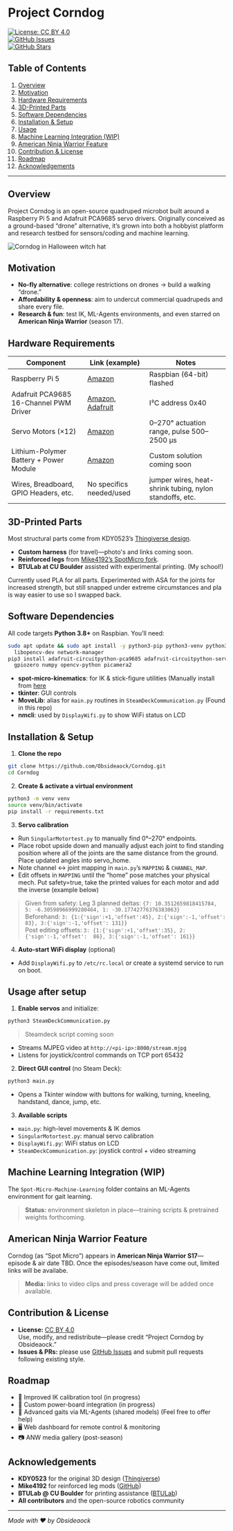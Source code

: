# Project Corndog

[![License: CC BY 4.0](https://img.shields.io/badge/License-CC%20BY%204.0-lightgrey.svg)](https://creativecommons.org/licenses/by/4.0/)  
[![GitHub Issues](https://img.shields.io/github/issues/Obsideaock/Corndog.svg)](https://github.com/Obsideaock/Corndog/issues)  
[![GitHub Stars](https://img.shields.io/github/stars/Obsideaock/Corndog.svg)](https://github.com/Obsideaock/Corndog/stargazers)

## Table of Contents

1. [Overview](#overview)  
2. [Motivation](#motivation)  
3. [Hardware Requirements](#hardware-requirements)  
4. [3D-Printed Parts](#3d-printed-parts)  
5. [Software Dependencies](#software-dependencies)  
6. [Installation & Setup](#installation--setup)  
7. [Usage](#usage)  
8. [Machine Learning Integration (WIP)](#machine-learning-integration-wip)  
9. [American Ninja Warrior Feature](#american-ninja-warrior-feature)  
10. [Contribution & License](#contribution--license)  
11. [Roadmap](#roadmap)  
12. [Acknowledgements](#acknowledgements)  

---

## Overview
Project Corndog is an open-source quadruped microbot built around a Raspberry Pi 5 and Adafruit PCA9685 servo drivers. Originally conceived as a ground-based “drone” alternative, it’s grown into both a hobbyist platform and research testbed for sensors/coding and machine learning.

![Corndog in Halloween witch hat](/Assets/IMG_4835.jpg)

## Motivation
- **No-fly alternative**: college restrictions on drones → build a walking “drone.”  
- **Affordability & openness**: aim to undercut commercial quadrupeds and share every file.  
- **Research & fun**: test IK, ML-Agents environments, and even starred on **American Ninja Warrior** (season 17).

## Hardware Requirements
| Component                                | Link (example)                                          | Notes                                                         |
|------------------------------------------|---------------------------------------------------------|---------------------------------------------------------------|
| Raspberry Pi 5                           | [Amazon](https://a.co/d/dEzpuJt)                                                | Raspbian (64-bit) flashed                                    |
| Adafruit PCA9685 16-Channel PWM Driver   | [Amazon](https://a.co/d/57Q8URR), [Adafruit](https://www.adafruit.com/product/815)                                    | I²C address 0x40                                              |
| Servo Motors (×12)                       | [Amazon](https://a.co/d/4C4s5K8)                                                | 0–270° actuation range, pulse 500–2500 µs                    |
| Lithium-Polymer Battery + Power Module   | [Amazon](https://a.co/d/3LN6lL5)                                                | Custom solution coming soon                                 |
| Wires, Breadboard, GPIO Headers, etc.    | No specifics needed/used                                 | jumper wires, heat-shrink tubing, nylon standoffs, etc.      |

## 3D-Printed Parts
Most structural parts come from KDY0523’s [Thingiverse design](https://www.thingiverse.com/thing:3445283).  
- **Custom harness** (for travel)—photo's and links coming soon.  
- **Reinforced legs** from [Mike4192’s SpotMicro fork](https://github.com/mike4192/spotMicro).  
- **BTULab at CU Boulder** assisted with experimental printing. (My school!)

Currently used PLA for all parts. Experimented with ASA for the joints for increased strength, but still snapped under extreme circumstances and pla is way easier to use so I swapped back.

## Software Dependencies
All code targets **Python 3.8+** on Raspbian. You’ll need:

```bash
sudo apt update && sudo apt install -y python3-pip python3-venv python3-tk \
  libopencv-dev network-manager
pip3 install adafruit-circuitpython-pca9685 adafruit-circuitpython-servokit \
  gpiozero numpy opencv-python picamera2
```

- **spot-micro-kinematics**: for IK & stick-figure utilities   (Manually install from [here](https://github.com/mike4192/spot_micro_kinematics_python/tree/master) 
- **tkinter**: GUI controls  
- **MoveLib**: alias for `main.py` routines in `SteamDeckCommunication.py`  (Found in this repo)
- **nmcli**: used by `DisplayWifi.py` to show WiFi status on LCD  

## Installation & Setup

1. **Clone the repo**  
```bash
git clone https://github.com/Obsideaock/Corndog.git
cd Corndog
```

2. **Create & activate a virtual environment**  
```bash
python3 -m venv venv
source venv/bin/activate
pip install -r requirements.txt
```

3. **Servo calibration**  
- Run `SingularMotortest.py` to manually find 0°–270° endpoints.
- Place robot upside down and manually adjust each joint to find standing position where all of the joints are the same distance from the ground. Place updated angles into servo_home.
- Note channel ↔ joint mapping in `main.py`’s `MAPPING` & `CHANNEL_MAP`.  
- Edit offsets in `MAPPING` until the “home” pose matches your physical mech. Put safety=true, take the printed values for each motor and add the inverse (example below)
> Given from safety: Leg 3 planned deltas: ```{7: 10.3512659818415784, 5: -6.30598966999280464, 1: -30.17742776376383063}```\
> Beforehand: ```3: {1:{'sign':+1,'offset':45}, 2:{'sign':-1,'offset':  83}, 3:{'sign':-1,'offset': 131}}```\
> Post editing offsets: ```3: {1:{'sign':+1,'offset':35}, 2:{'sign':-1,'offset':  86}, 3:{'sign':-1,'offset': 161}}```

4. **Auto-start WiFi display** (optional)  
- Add `DisplayWifi.py` to `/etc/rc.local` or create a systemd service to run on boot.


## Usage after setup

1. **Enable servos** and initialize:  
```bash
python3 SteamDeckCommunication.py
```
> Steamdeck script coming soon

- Streams MJPEG video at `http://<pi-ip>:8000/stream.mjpg`  
- Listens for joystick/control commands on TCP port 65432

2. **Direct GUI control** (no Steam Deck):  
```bash
python3 main.py
```

- Opens a Tkinter window with buttons for walking, turning, kneeling, handstand, dance, jump, etc.

3. **Available scripts**  
- `main.py`: high-level movements & IK demos  
- `SingularMotortest.py`: manual servo calibration  
- `DisplayWifi.py`: WiFi status on LCD  
- `SteamDeckCommunication.py`: joystick control + video streaming  

## Machine Learning Integration (WIP)

The `Spot-Micro-Machine-Learning` folder contains an ML-Agents environment for gait learning.  
> **Status:** environment skeleton in place—training scripts & pretrained weights forthcoming.

## American Ninja Warrior Feature

Corndog (as “Spot Micro”) appears in **American Ninja Warrior S17**—episode & air date TBD. Once the episodes/season have come out, limited links will be availabe.
> **Media:** links to video clips and press coverage will be added once available.

## Contribution & License

- **License:** [CC BY 4.0](https://creativecommons.org/licenses/by/4.0/)  
  Use, modify, and redistribute—please credit “Project Corndog by Obsideaock.”  
- **Issues & PRs:** please use [GitHub Issues](https://github.com/Obsideaock/Corndog/issues) and submit pull requests following existing style.

## Roadmap

- 🔧 Improved IK calibration tool (in progress)  
- 🔋 Custom power-board integration  (in progress)
- 🦾 Advanced gaits via ML-Agents (shared models) (Feel free to offer help)
- 🖥️ Web dashboard for remote control & monitoring  
- 📷 ANW media gallery (post-season)

## Acknowledgements

- **KDY0523** for the original 3D design ([Thingiverse](https://www.thingiverse.com/thing:3445283))  
- **Mike4192** for reinforced leg mods ([GitHub](https://github.com/mike4192/spotMicro))  
- **BTULab @ CU Boulder** for printing assistance ([BTULab](https://www.colorado.edu/atlas/btu-lab))
- **All contributors** and the open-source robotics community  

---

*Made with ❤️ by Obsideaock*

